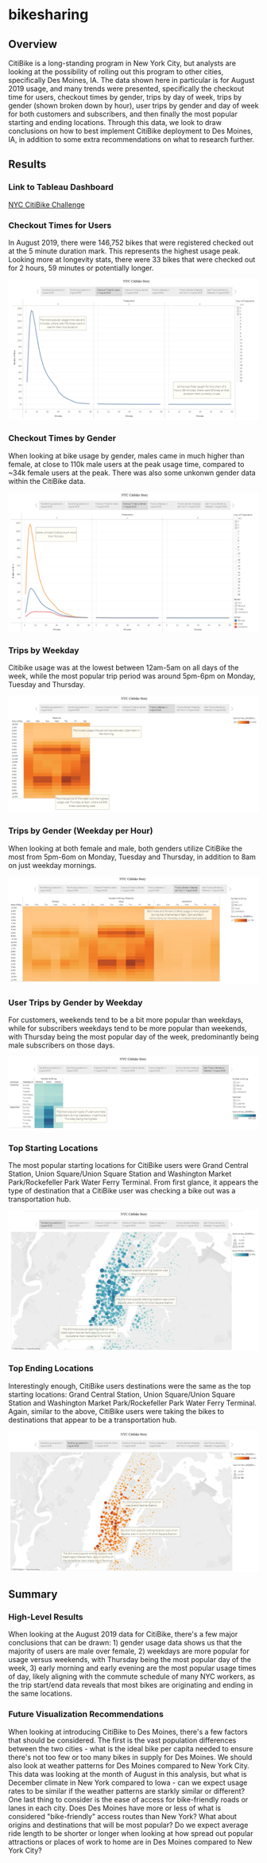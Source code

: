 # bikesharing

## Overview

CitiBike is a long-standing program in New York City, but analysts are looking at the possibility of rolling out this program to other cities, specifically Des Moines, IA.  The data shown here in particular is for August 2019 usage, and many trends were presented, specifically the checkout time for users, checkout times by gender, trips by day of week, trips by gender (shown broken down by hour), user trips by gender and day of week for both customers and subscribers, and then finally the most popular starting and ending locations.  Through this data, we look to draw conclusions on how to best implement CitiBike deployment to Des Moines, IA, in addition to some extra recommendations on what to research further.

## Results

### Link to Tableau Dashboard
[NYC CitiBike Challenge](https://public.tableau.com/app/profile/max.schweikl/viz/NYC_CitiBike_Challenge_16486689002250/CheckoutTimesforUsers)

### Checkout Times for Users

In August 2019, there were 146,752 bikes that were registered checked out at the 5 minute duration mark.  This represents the highest usage peak.  Looking more at longevity stats, there were 33 bikes that were checked out for 2 hours, 59 minutes or potentially longer.

![](Resources/Checkout_Times_For_Users.png)

### Checkout Times by Gender

When looking at bike usage by gender, males came in much higher than female, at close to 110k male users at the peak usage time, compared to ~34k female users at the peak.  There was also some unkonwn gender data within the CitiBike data.

![](Resources/Checkout_Times_By_Gender.png)

### Trips by Weekday

Citibike usage was at the lowest between 12am-5am on all days of the week, while the most popular trip period was around 5pm-6pm on Monday, Tuesday and Thursday.

![](Resources/Trips_By_Weekday.png)

### Trips by Gender (Weekday per Hour)

When looking at both female and male, both genders utilize CitiBike the most from 5pm-6om on Monday, Tuesday and Thursday, in addition to 8am on just weekday mornings.

![](Resources/Trips_By_Gender_Weekday.png)

### User Trips by Gender by Weekday

For customers, weekends tend to be a bit more popular than weekdays, while for subscribers weekdays tend to be more popular than weekends, with Thursday being the most popular day of the week, predominantly being male subscribers on those days.

![](Resources/Trips_By_Gender_Subscription.png)

### Top Starting Locations

The most popular starting locations for CitiBike users were Grand Central Station, Union Square/Union Square Station and Washington Market Park/Rockefeller Park Water Ferry Terminal.  From first glance, it appears the type of destination that a CitiBike user was checking a bike out was a transportation hub.

![](Resources/Top_Starting_Locations.png)

### Top Ending Locations

Interestingly enough, CitiBike users destinations were the same as the top starting locations: Grand Central Station, Union Square/Union Square Station and Washington Market Park/Rockefeller Park Water Ferry Terminal.  Again, similar to the above, CitiBike users were taking the bikes to destinations that appear to be a transportation hub.

![](Resources/Top_Ending_Locations.png)

## Summary

### High-Level Results

When looking at the August 2019 data for CitiBike, there's a few major conclusions that can be drawn: 1) gender usage data shows us that the majority of users are male over female, 2) weekdays are more popular for usage versus weekends, with Thursday being the most popular day of the week, 3) early morning and early evening are the most popular usage times of day, likely aligning with the commute schedule of many NYC workers, as the trip start/end data reveals that most bikes are originating and ending in the same locations.

### Future Visualization Recommendations

When looking at introducing CitiBike to Des Moines, there's a few factors that should be considered.  The first is the vast population differences between the two cities - what is the ideal bike per capita needed to ensure there's not too few or too many bikes in supply for Des Moines.  We should also look at weather patterns for Des Moines compared to New York City.  This data was looking at the month of August in this analysis, but what is December climate in New York compared to Iowa - can we expect usage rates to be similar if the weather patterns are starkly similar or different?  One last thing to consider is the ease of access for bike-friendly roads or lanes in each city.  Does Des Moines have more or less of what is considered "bike-friendly" access routes than New York?  What about origins and destinations that will be most popular?  Do we expect average ride length to be shorter or longer when looking at how spread out popular attractions or places of work to home are in Des Moines compared to New York City?
